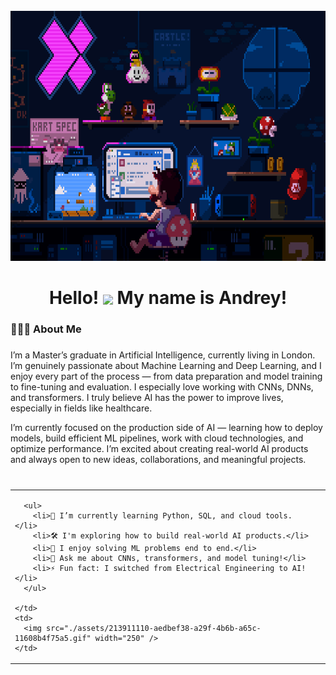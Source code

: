 <br clear="both">

<div align="center">
  <img height="400" width="950" src="./assets/225813708-98b745f2-7d22-48cf-9150-083f1b00d6c9.gif" />
</div>

###

<h1 align="center">
  Hello!
  <img src="https://user-images.githubusercontent.com/18350557/176309783-0785949b-9127-417c-8b55-ab5a4333674e.gif" width="40" style="vertical-align: middle;" />
  My name is Andrey!
</h1>

###

<h3 align="left">🧑🏻‍💻 About Me </h3>

###

<p align="left">I’m a Master’s graduate in Artificial Intelligence, currently living in London. I’m genuinely passionate about Machine Learning and Deep Learning, and I enjoy every part of the process — from data preparation and model training to fine-tuning and evaluation. I especially love working with CNNs, DNNs, and transformers. I truly believe AI has the power to improve lives, especially in fields like healthcare.

I’m currently focused on the production side of AI — learning how to deploy models, build efficient ML pipelines, work with cloud technologies, and optimize performance. I’m excited about creating real-world AI products and always open to new ideas, collaborations, and meaningful projects.<br><br>

###

<table>
  <tr>
    <td valign="top" style="padding-right: 20px;">

      <ul>
        <li>🌱 I’m currently learning Python, SQL, and cloud tools.</li>
        <li>🛠 I'm exploring how to build real-world AI products.</li>
        <li>🎯 I enjoy solving ML problems end to end.</li>
        <li>💬 Ask me about CNNs, transformers, and model tuning!</li>
        <li>⚡ Fun fact: I switched from Electrical Engineering to AI!</li>
      </ul>

    </td>
    <td>
      <img src="./assets/213911110-aedbef38-a29f-4b6b-a65c-11608b4f75a5.gif" width="250" />
    </td>
  </tr>
</table>

###


